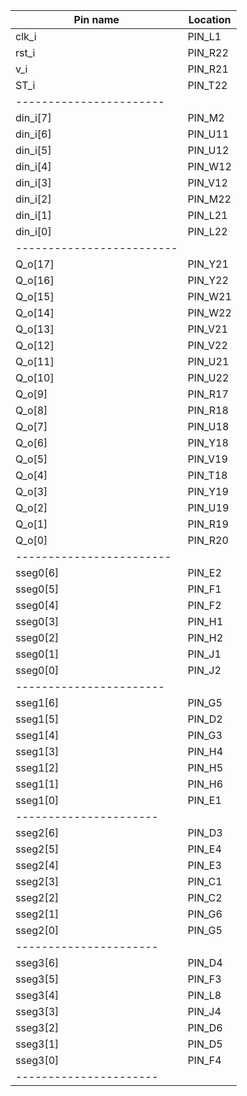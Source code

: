 | Pin name      | Location  |
| --------      | --------  |
| clk_i         |   PIN_L1  |
|   rst_i       |   PIN_R22 |
|   v_i         |   PIN_R21 |
|   ST_i        |   PIN_T22 |
|  -----------------------  |
|   din_i[7]    |   PIN_M2  |
|   din_i[6]    |   PIN_U11 |
|   din_i[5]    |   PIN_U12 |
|   din_i[4]    |   PIN_W12 |
|   din_i[3]    |   PIN_V12 |
|   din_i[2]    |   PIN_M22 |
|   din_i[1]    |   PIN_L21 |
|   din_i[0]    |   PIN_L22 |
| ------------------------- |
|   Q_o[17]     |   PIN_Y21 |
|   Q_o[16]     |   PIN_Y22 |
|   Q_o[15]     |   PIN_W21 |
|   Q_o[14]     |   PIN_W22 |
|   Q_o[13]     |   PIN_V21 |
|   Q_o[12]     |   PIN_V22 |
|   Q_o[11]     |   PIN_U21 |
|   Q_o[10]     |   PIN_U22 |
|   Q_o[9]      |   PIN_R17 |
|   Q_o[8]      |   PIN_R18 |
|   Q_o[7]      |   PIN_U18 |
|   Q_o[6]      |   PIN_Y18 |
|   Q_o[5]      |   PIN_V19 |
|   Q_o[4]      |   PIN_T18 |
|   Q_o[3]      |   PIN_Y19 |
|   Q_o[2]      |   PIN_U19 |
|   Q_o[1]      |   PIN_R19 |
|   Q_o[0]      |   PIN_R20 |
|   ------------------------|
|   sseg0[6]    |   PIN_E2  |
|   sseg0[5]    |   PIN_F1  |
|   sseg0[4]    |   PIN_F2  |
|   sseg0[3]    |   PIN_H1  |
|   sseg0[2]    |   PIN_H2  |
|   sseg0[1]    |   PIN_J1  |
|   sseg0[0]    |   PIN_J2  |
|   ----------------------- |
|   sseg1[6]     |  PIN_G5  |
|   sseg1[5]     |  PIN_D2  |
|   sseg1[4]     |  PIN_G3  |
|   sseg1[3]     |  PIN_H4  |
|   sseg1[2]     |  PIN_H5  |
|   sseg1[1]     |  PIN_H6  |
|   sseg1[0]     |  PIN_E1  |
|   ----------------------  |
|   sseg2[6]     |  PIN_D3  |
|   sseg2[5]     |  PIN_E4  |
|   sseg2[4]     |  PIN_E3  |
|   sseg2[3]     |  PIN_C1  |
|   sseg2[2]     |  PIN_C2  |
|   sseg2[1]     |  PIN_G6  |
|   sseg2[0]     |  PIN_G5  |
|   ----------------------  |
|   sseg3[6]     |  PIN_D4  |
|   sseg3[5]     |  PIN_F3  |
|   sseg3[4]     |  PIN_L8  |
|   sseg3[3]     |  PIN_J4  |
|   sseg3[2]     |  PIN_D6  |
|   sseg3[1]     |  PIN_D5  |
|   sseg3[0]     |  PIN_F4  |
|   ----------------------  |